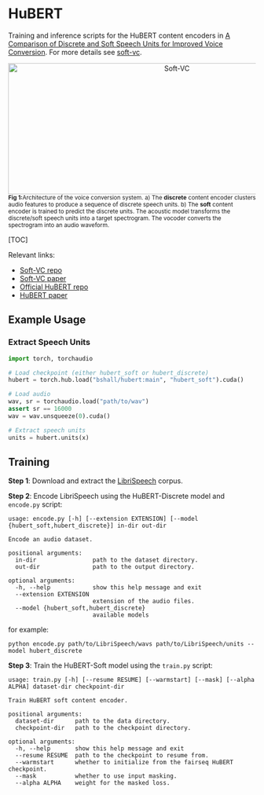 # HuBERT

Training and inference scripts for the HuBERT content encoders in [A Comparison of Discrete and Soft Speech Units for Improved Voice Conversion](https://ieeexplore.ieee.org/abstract/document/9746484). 
For more details see [soft-vc](https://github.com/bshall/).

<div align="center">
    <img width="671" height="267" alt="Soft-VC"
      src="https://raw.githubusercontent.com/bshall/hubert/main/diagram.png">
</div>
<div>
  <sup>
    <strong>Fig 1:</strong>Architecture of the voice conversion system. a) The <strong>discrete</strong> content encoder clusters audio features to produce a sequence of discrete speech units. b) The <strong>soft</strong> content encoder is trained to predict the discrete units. The acoustic model transforms the discrete/soft speech units into a target spectrogram. The vocoder converts the spectrogram into an audio waveform.
  </sup>
</div>

[TOC]

Relevant links:
- [Soft-VC repo](https://github.com/bshall/soft-vc)
- [Soft-VC paper](https://ieeexplore.ieee.org/abstract/document/9746484)
- [Official HuBERT repo](https://github.com/pytorch/fairseq)
- [HuBERT paper](https://arxiv.org/abs/2106.07447)

## Example Usage

### Extract Speech Units

```python
import torch, torchaudio

# Load checkpoint (either hubert_soft or hubert_discrete)
hubert = torch.hub.load("bshall/hubert:main", "hubert_soft").cuda()

# Load audio
wav, sr = torchaudio.load("path/to/wav")
assert sr == 16000
wav = wav.unsqueeze(0).cuda()

# Extract speech units
units = hubert.units(x)
```

## Training

**Step 1**: Download and extract the [LibriSpeech](https://www.openslr.org/12) corpus.

**Step 2**: Encode LibriSpeech using the HuBERT-Discrete model and `encode.py` script:

```
usage: encode.py [-h] [--extension EXTENSION] [--model {hubert_soft,hubert_discrete}] in-dir out-dir

Encode an audio dataset.

positional arguments:
  in-dir                path to the dataset directory.
  out-dir               path to the output directory.

optional arguments:
  -h, --help            show this help message and exit
  --extension EXTENSION
                        extension of the audio files.
  --model {hubert_soft,hubert_discrete}
                        available models
```

for example:

```
python encode.py path/to/LibriSpeech/wavs path/to/LibriSpeech/units --model hubert_discrete
```

**Step 3**: Train the HuBERT-Soft model using the `train.py` script:

```
usage: train.py [-h] [--resume RESUME] [--warmstart] [--mask] [--alpha ALPHA] dataset-dir checkpoint-dir

Train HuBERT soft content encoder.

positional arguments:
  dataset-dir      path to the data directory.
  checkpoint-dir   path to the checkpoint directory.

optional arguments:
  -h, --help       show this help message and exit
  --resume RESUME  path to the checkpoint to resume from.
  --warmstart      whether to initialize from the fairseq HuBERT checkpoint.
  --mask           whether to use input masking.
  --alpha ALPHA    weight for the masked loss.
```